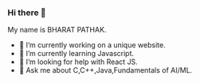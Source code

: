 ### Hi there 👋
My name is BHARAT PATHAK.
- 🔭 I’m currently working on a unique website.
- 🌱 I’m currently learning Javascript.
- 🤔 I’m looking for help with React JS.
- 💬 Ask me about C,C++,Java,Fundamentals of AI/ML.

<!--
**Bharatpathak08/Bharatpathak08** is a ✨ _special_ ✨ repository because its `README.md` (this file) appears on your GitHub profile.

Here are some ideas to get you started:

- 🔭 I’m currently working on Netflix clone.
- 🌱 I’m currently learning Javascript.
- 👯 I’m looking to collaborate on ...
- 🤔 I’m looking for help with React JS.
- 💬 Ask me about C,C++,Java,Fundamentals of AI/ML.
- 📫 How to reach me: 
- 😄 Pronouns: ...
- ⚡ Fun fact: ...
-->

